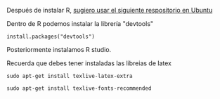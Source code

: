 
Después de instalar R, [sugiero usar el siguiente respositorio en Ubuntu](https://github.com/raulmejia/Cursos/blob/master/R_Intro/Rmarkdown/Intro.md)

Dentro de R podemos instalar la librería "devtools"
```
install.packages("devtools")
```
Posteriormente instalamos R studio.  

Recuerda que debes tener instaladas las libreias de latex
```
sudo apt-get install texlive-latex-extra
```
```
sudo apt-get install texlive-fonts-recommended
```
